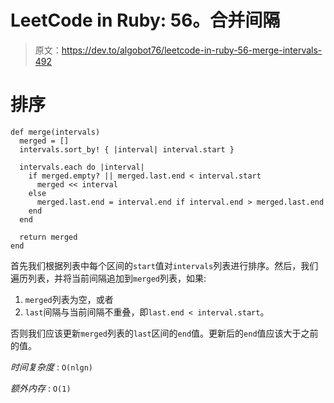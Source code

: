 # LeetCode in Ruby: 56。合并间隔

> 原文：<https://dev.to/algobot76/leetcode-in-ruby-56-merge-intervals-492>

# 排序

```
def merge(intervals)
  merged = []
  intervals.sort_by! { |interval| interval.start }

  intervals.each do |interval|
    if merged.empty? || merged.last.end < interval.start
      merged << interval
    else
      merged.last.end = interval.end if interval.end > merged.last.end
    end
  end

  return merged
end 
```

首先我们根据列表中每个区间的`start`值对`intervals`列表进行排序。然后，我们遍历列表，并将当前间隔追加到`merged`列表，如果:

1.  `merged`列表为空，或者
2.  `last`间隔与当前间隔不重叠，即`last.end < interval.start`。

否则我们应该更新`merged`列表的`last`区间的`end`值。更新后的`end`值应该大于之前的值。

*时间复杂度* : `O(nlgn)`

*额外内存* : `O(1)`